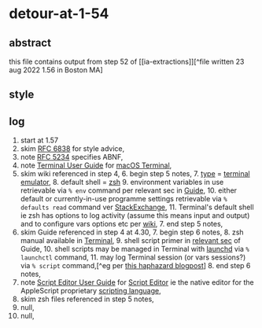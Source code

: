 # detour-at-1-54

## abstract

this file contains output from step 52 of [[ia-extractions]][^file written 23 aug 2022 1.56 in Boston MA]

## style

## log

1. start at 1.57
2. skim [RFC 6838](https://www.rfc-editor.org/rfc/rfc6838) for style advice,
3. note [RFC 5234](https://www.rfc-editor.org/rfc/rfc5234) specifies ABNF,
4. note [Terminal User Guide](https://support.apple.com/en-gb/guide/terminal/welcome/2.11/mac/11.6) for [macOS Terminal](https://en.wikipedia.org/wiki/Terminal_(macOS)),
5. skim wiki referenced in step 4,
    6. begin step 5 notes,
    7. [type](https://en.wikipedia.org/wiki/Software_categories#Categorization_approaches) = [terminal emulator](https://en.wikipedia.org/wiki/Terminal_emulator),
    8. default shell = [zsh](https://en.wikipedia.org/wiki/Z_shell)
    9. environment variables in use retrievable via `% env` command per relevant sec in [Guide](https://support.apple.com/en-gb/guide/terminal/apd382cc5fa-4f58-4449-b20a-41c53c006f8f/2.11/mac/11.0),
    10. either default or currently-in-use programme settings retrievable via `% defaults read` command ver [StackExchange](https://apple.stackexchange.com/questions/195244/concise-compact-list-of-all-defaults-currently-configured-and-their-values),
    11. Terminal's default shell ie zsh has options to log activity (assume this means input and output) and to configure vars options etc per [wiki](https://en.wikipedia.org/wiki/Comparison_of_command_shells),
    7. end step 5 notes,
6. skim Guide referenced in step 4 at 4.30,
    7. begin step 6 notes,
    8. zsh manual available in [Terminal](x-man-page://zsh),
    9. shell script primer in [relevant sec](https://support.apple.com/en-gb/guide/terminal/apd53500956-7c5b-496b-a362-2845f2aab4bc/2.11/mac/11.0) of Guide,
    10. shell scripts may be managed in Terminal with [launchd](https://support.apple.com/en-gb/guide/terminal/apdc6c1077b-5d5d-4d35-9c19-60f2397b2369/2.11/mac/11.0) via `% launchctl` command,
    11. may log Terminal session (or vars sessions?) via `% script` command,[^eg per [this haphazard blogpost](https://ostechnix.com/record-everything-terminal/)]
    8. end step 6 notes,
7. note [Script Editor User Guide](https://support.apple.com/en-gb/guide/script-editor/welcome/2.11/mac/11.6) for [Script Editor](https://en.wikipedia.org/wiki/AppleScript_Editor) ie the native editor for the AppleScript proprietary [scripting language](https://en.wikipedia.org/wiki/Scripting_language),
8. skim zsh files referenced in step 5 notes,
9. null,
10. null,